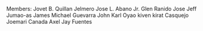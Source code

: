 Members: Jovet B. Quillan
         Jelmero Jose L. Abano Jr.
         Glen Ranido
         Jose Jeff Jumao-as
         James Michael Guevarra
         John Karl Oyao
         kiven kirat Casquejo
         Joemari Canada
         Axel Jay Fuentes
